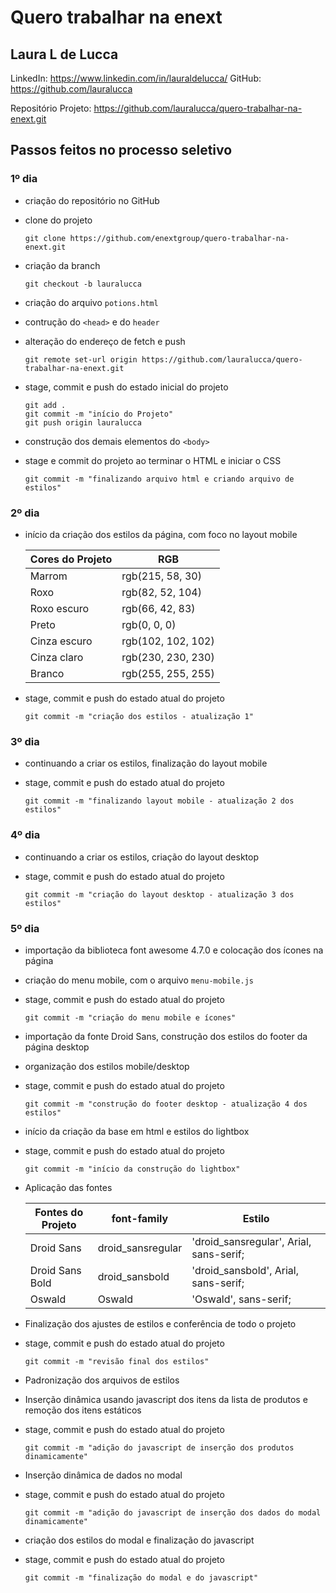# Quero trabalhar na enext

## Laura L de Lucca

LinkedIn: https://www.linkedin.com/in/lauraldelucca/
GitHub: https://github.com/lauralucca

Repositório Projeto: https://github.com/lauralucca/quero-trabalhar-na-enext.git



## Passos feitos no processo seletivo

### 1º dia

- criação do repositório no GitHub

- clone do projeto 
	```
	git clone https://github.com/enextgroup/quero-trabalhar-na-enext.git
	```

- criação da branch
	```
	git checkout -b lauralucca
	```

- criação do arquivo `potions.html`

- contrução do `<head>` e do `header`

- alteração do endereço de fetch e push
	```
	git remote set-url origin https://github.com/lauralucca/quero-trabalhar-na-enext.git
	```

- stage, commit e push do estado inicial do projeto
	```
	git add .
	git commit -m "início do Projeto"
	git push origin lauralucca
	```

- construção dos demais elementos do `<body>`

- stage e commit do projeto ao terminar o HTML e iniciar o CSS
	```
	git commit -m "finalizando arquivo html e criando arquivo de estilos"
	```

### 2º dia

- início da criação dos estilos da página, com foco no layout mobile

  Cores do Projeto | RGB
  ------------ | -------------
  Marrom | rgb(215, 58, 30)
  Roxo | rgb(82, 52, 104)
  Roxo escuro | rgb(66, 42, 83)
  Preto | rgb(0, 0, 0)
  Cinza escuro | rgb(102, 102, 102)
  Cinza claro | rgb(230, 230, 230)
  Branco | rgb(255, 255, 255)

- stage, commit e push do estado atual do projeto
	```
 	git commit -m "criação dos estilos - atualização 1"
 	```

### 3º dia

- continuando a criar os estilos, finalização do layout mobile

- stage, commit e push do estado atual do projeto
	```
 	git commit -m "finalizando layout mobile - atualização 2 dos estilos"
 	```

### 4º dia

- continuando a criar os estilos, criação do layout desktop

- stage, commit e push do estado atual do projeto
	```
 	git commit -m "criação do layout desktop - atualização 3 dos estilos"
 	```

### 5º dia

- importação da biblioteca font awesome 4.7.0 e colocação dos ícones na página

- criação do menu mobile, com o arquivo `menu-mobile.js`

- stage, commit e push do estado atual do projeto
	```
 	git commit -m "criação do menu mobile e ícones"
 	```

- importação da fonte Droid Sans, construção dos estilos do footer da página desktop

- organização dos estilos mobile/desktop

- stage, commit e push do estado atual do projeto
	```
 	git commit -m "construção do footer desktop - atualização 4 dos estilos"
 	```

- início da criação da base em html e estilos do lightbox

- stage, commit e push do estado atual do projeto
	```
 	git commit -m "início da construção do lightbox"
 	```

- Aplicação das fontes

  Fontes do Projeto | font-family | Estilo
  ------------ | ------------- | ----------
  Droid Sans | droid_sansregular | 'droid_sansregular', Arial, sans-serif;
  Droid Sans Bold | droid_sansbold | 'droid_sansbold', Arial, sans-serif;
  Oswald | Oswald | 'Oswald', sans-serif;

- Finalização dos ajustes de estilos e conferência de todo o projeto

- stage, commit e push do estado atual do projeto
	```
 	git commit -m "revisão final dos estilos"
 	```

- Padronização dos arquivos de estilos

- Inserção dinâmica usando javascript dos itens da lista de produtos e remoção dos itens estáticos

- stage, commit e push do estado atual do projeto
	```
 	git commit -m "adição do javascript de inserção dos produtos dinamicamente"
 	```

- Inserção dinâmica de dados no modal

- stage, commit e push do estado atual do projeto
	```
 	git commit -m "adição do javascript de inserção dos dados do modal dinamicamente"
 	```

- criação dos estilos do modal e finalização do javascript

- stage, commit e push do estado atual do projeto
	```
 	git commit -m "finalização do modal e do javascript"
 	```